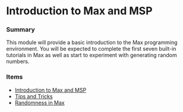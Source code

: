 # Introduction to Max and MSP

### Summary

This module will provide a basic introduction to the Max programming environment. You will be expected to complete the first seven built-in tutorials in Max as well as start to experiment with generating random numbers.

### Items

* [Introduction to Max and MSP](1.Intro-to-Max-and-MSP.html)
* [Tips and Tricks](2.Tips-and-Tricks.html)
* [Randomness in Max](3.Randomness-in-Max.html)
